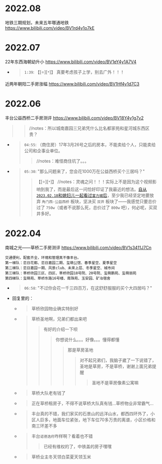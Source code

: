 
# 2022.08

地铁三期规划，未来五年哪通地铁 https://www.bilibili.com/video/BV1rd4y1o7kE

# 2022.07

22年东西海朝幼升小 https://www.bilibili.com/video/BV1eY4y1A7V4
- > `1:39`: 【[:star:][`*`]】 真要考虑孩子上学，别去广外！！！

近两年朝阳二手房涨幅 https://www.bilibili.com/video/BV1Hf4y1d7C3

# 2022.06

丰台公益西桥二手房测评 https://www.bilibili.com/video/BV18Y4y1g7v2
>> //notes：所以城南嘉园三兄弟凭什么比名都家苑和星河城东西区贵？
- > `04:55`: （商住房）17年3月26号之后的房本，不能卖给个人，只能卖给公司和企事业单位。
  >> //notes：难怪商住坑了。。。
- > `05:30`: "那么问题来了，您会花1000万在公益西桥买个三居吗？"
  >> 【[:star:][`*`]】 //notes：灵魂之问！！！实际上不是因为这个视频影响到我了，而是最后这一问恰好印证了我最近的想法。[自从`2023.02.18`和媳妇儿一起看过`富力城`后](https://github.com/BIAOXYZ/variousCodes/blob/master/_CodeTopics/LeetCode_contest/biweekly/biweekly2023/98-absent-6-bj/README.md)，至少我已经坚定地要放弃 `角门西-公益西桥` 板块，坚决买 `双井` 板块了——我感觉只要总价过了 `750w`（或者不说那么死，总价过了 `800w` 吧），何必呢，买双井多好。

# 2022.04

南城之光——草桥二手房测评 https://www.bilibili.com/video/BV1s3411J7Cn
```console
交通便利，配套齐全，环境和管理真不像丰台。
第一梯队：恋日花都、恋日嘉园二期、玺萌公馆、春季星空、夏季星空
第二梯队：恋日嘉园一期、风景club、未来上层、冬季星空、城市间
第三梯队：草桥欣园三区、四区、草桥欣园18号院、20号院、玺萌鹏苑、玺萌丽苑
第四梯队：玺萌苑、草桥东路16号楼、南珠苑、玉安园、矿冶宿舍
```
- > `06:58`: "不过你会花一千三四百万，在这舒舒服服的买个大四居吗？"
- 回复里的：
  * > 草桥欣园物业确实特别好
  * > 草桥圣地啊，兄弟们都出来吧
    >> 有好的介绍一下呗
    >>> 你想说什么。。。好像。。。懂得都懂
    >>>> 那是草房圣地
    >>>>> 对不起兄弟们，我脑子崴了一下说错了，圣地是草房，不是草桥，谢谢上面兄弟提醒
    >>>>>> 圣地不是草房像素公寓嘛
  * > 草桥大队老有钱了
  * > 正在草桥租房子，不得不说草桥大队真有钱…草桥物业非常霸气…
  * > 丰台真的不错，我们家买的石景山的远洋山水，都西四环外了，小区人巨多，地面车位紧张，地下车位70多万贵的离谱，小区价格和南三环差不多
  * > 丰台`诺德逸府`咋样啊？看着也不错
    >> 已经有维权的了，中铁盖的房子嘿嘿
  * > 草桥业主冬天领白菜夏天领玉米
